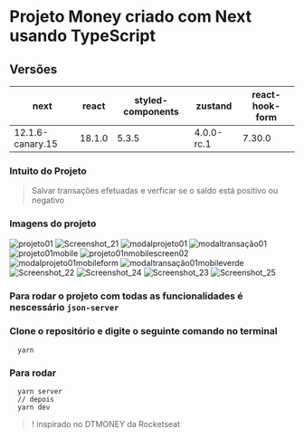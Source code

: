 # Projeto Money criado com Next usando TypeScript

## Versões

<table>
  <thead>
    <tr>
      <th>next</th>
      <th>react</th>
      <th>styled-components</th>
      <th>zustand</th>
      <th>react-hook-form</th>
    </tr>
  </thead>
  <tbody>
    <tr>
      <td>12.1.6-canary.15</td>
      <td>18.1.0</td>
      <td>5.3.5</td>
      <td>4.0.0-rc.1</td>
      <td>7.30.0</td>
    </tr>
  </tbody>
</table>

### Intuito do Projeto

> Salvar transações efetuadas e verficar se o saldo está positivo ou negativo

### Imagens do projeto

![projeto01](https://user-images.githubusercontent.com/86238635/166347799-f136ea3d-a227-4b9c-80f1-ec6b570b5f12.png)
![Screenshot_21](https://user-images.githubusercontent.com/86238635/166347853-c9c0becb-d718-4b34-a1e5-520b29daac2d.png)
![modalprojeto01](https://user-images.githubusercontent.com/86238635/166347994-c53c2130-514c-4cc9-b1b4-ec65bf21c731.png)
![modaltransação01](https://user-images.githubusercontent.com/86238635/166348078-d54d88b6-75a4-4eae-b79e-32488f3096c6.png)
![projeto01mobile](https://user-images.githubusercontent.com/86238635/166348139-a34c2267-4b5e-47ac-bef6-dfcf5fa5f331.png)
![projeto01nmobilescreen02](https://user-images.githubusercontent.com/86238635/166348199-07323713-1b5c-4c2e-bb89-9588acd59548.png)
![modalprojeto01mobileform](https://user-images.githubusercontent.com/86238635/166348314-e448ee61-8cb2-447b-92d7-312fb5d8c7e1.png)
![modaltransação01mobileverde](https://user-images.githubusercontent.com/86238635/166348376-7a515618-aa62-4a51-8b6d-19209d688f08.png)
![Screenshot_22](https://user-images.githubusercontent.com/86238635/166480864-9900fdd3-6a28-4cfe-9e34-17b88fce7590.png)
![Screenshot_24](https://user-images.githubusercontent.com/86238635/166480873-91f22547-7d9b-4713-8a50-e3c7397b6c75.png)
![Screenshot_23](https://user-images.githubusercontent.com/86238635/166480881-b39ed5f4-ba88-4521-8797-6c14e4ee2378.png)
![Screenshot_25](https://user-images.githubusercontent.com/86238635/166480891-48032930-eab1-498f-b7e1-a1707e25614c.png)

### Para rodar o projeto com todas as funcionalidades é nescessário <code>json-server</code>

### Clone o repositório e digite o seguinte comando no terminal

```shell
  yarn
```

### Para rodar

```shell
  yarn server
  // depois
  yarn dev
```

> ! inspirado no DTMONEY da Rocketseat
